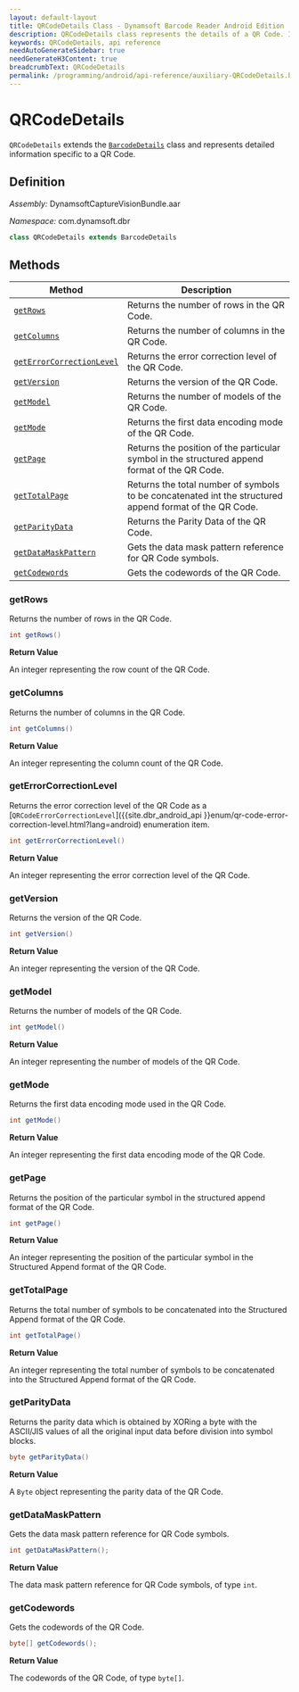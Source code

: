 ```yaml
---
layout: default-layout
title: QRCodeDetails Class - Dynamsoft Barcode Reader Android Edition
description: QRCodeDetails class represents the details of a QR Code. It is derived from the BarcodeDetails class and contains various attributes related to the QR Code.
keywords: QRCodeDetails, api reference
needAutoGenerateSidebar: true
needGenerateH3Content: true
breadcrumbText: QRCodeDetails
permalink: /programming/android/api-reference/auxiliary-QRCodeDetails.html
---
```


# QRCodeDetails

`QRCodeDetails` extends the [`BarcodeDetails`](barcode-details.md) class and represents detailed information specific to a QR Code.

## Definition

*Assembly:* DynamsoftCaptureVisionBundle.aar

*Namespace:* com.dynamsoft.dbr

```java
class QRCodeDetails extends BarcodeDetails
```

## Methods

| Method | Description |
| ------ | ----------- |
| [`getRows`](#getrows) | Returns the number of rows in the QR Code. |
| [`getColumns`](#getcolumns) | Returns the number of columns in the QR Code. |
| [`getErrorCorrectionLevel`](#geterrorcorrectionlevel) | Returns the error correction level of the QR Code.|
| [`getVersion`](#getversion) | Returns the version of the QR Code.|
| [`getModel`](#getmodel) | Returns the number of models of the QR Code.|
| [`getMode`](#getmode) | Returns the first data encoding mode of the QR Code.|
| [`getPage`](#getpage) | Returns the position of the particular symbol in the structured append format of the QR Code.|
| [`getTotalPage`](#gettotalpage) | Returns the total number of symbols to be concatenated int the structured append format of the QR Code.|
| [`getParityData`](#getparitydata) | Returns the Parity Data of the QR Code.|
| [`getDataMaskPattern`](#getdatamaskpattern) | Gets the data mask pattern reference for QR Code symbols. |
| [`getCodewords`](#getcodewords) | Gets the codewords of the QR Code. |

### getRows

Returns the number of rows in the QR Code.

```java
int getRows()
```

**Return Value**

An integer representing the row count of the QR Code.

### getColumns

Returns the number of columns in the QR Code.

```java
int getColumns()
```

**Return Value**

An integer representing the column count of the QR Code.

### getErrorCorrectionLevel

Returns the error correction level of the QR Code as a [`QRCodeErrorCorrectionLevel`]({{site.dbr_android_api }}enum/qr-code-error-correction-level.html?lang=android) enumeration item.

```java
int getErrorCorrectionLevel()
```

**Return Value**

An integer representing the error correction level of the QR Code.

### getVersion

Returns the version of the QR Code.

```java
int getVersion()
```

**Return Value**

An integer representing the version of the QR Code.

### getModel

Returns the number of models of the QR Code.

```java
int getModel()
```

**Return Value**

An integer representing the number of models of the QR Code.

### getMode

Returns the first data encoding mode used in the QR Code.

```java
int getMode()
```

**Return Value**

An integer representing the first data encoding mode of the QR Code.

### getPage

Returns the position of the particular symbol in the structured append format of the QR Code.

```java
int getPage()
```

**Return Value**

An integer representing the position of the particular symbol in the Structured Append format of the QR Code.

### getTotalPage

Returns the total number of symbols to be concatenated into the Structured Append format of the QR Code.

```java
int getTotalPage()
```

**Return Value**

An integer representing the total number of symbols to be concatenated into the Structured Append format of the QR Code.

### getParityData

Returns the parity data which is obtained by XORing a byte with the ASCII/JIS values of all the original input data before division into symbol blocks.

```java
byte getParityData()
```

**Return Value**

A `Byte` object representing the parity data of the QR Code.

### getDataMaskPattern

Gets the data mask pattern reference for QR Code symbols.

```java
int getDataMaskPattern();
```

**Return Value**

The data mask pattern reference for QR Code symbols, of type `int`.

### getCodewords

Gets the codewords of the QR Code.

```java
byte[] getCodewords();
```

**Return Value**

The codewords of the QR Code, of type `byte[]`.
